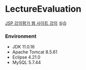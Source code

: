 # LectureEvaluation
[JSP 강의평가 웹 사이트 강의](https://www.inflearn.com/course/%EA%B0%95%EC%9D%98%ED%8F%89%EA%B0%80-%EC%82%AC%EC%9D%B4%ED%8A%B8-jsp) 실습

### Environment
- JDK 11.0.16
- Apache Tomcat 8.5.61
- Eclipse 4.21.0
- MySQL 5.7.44
